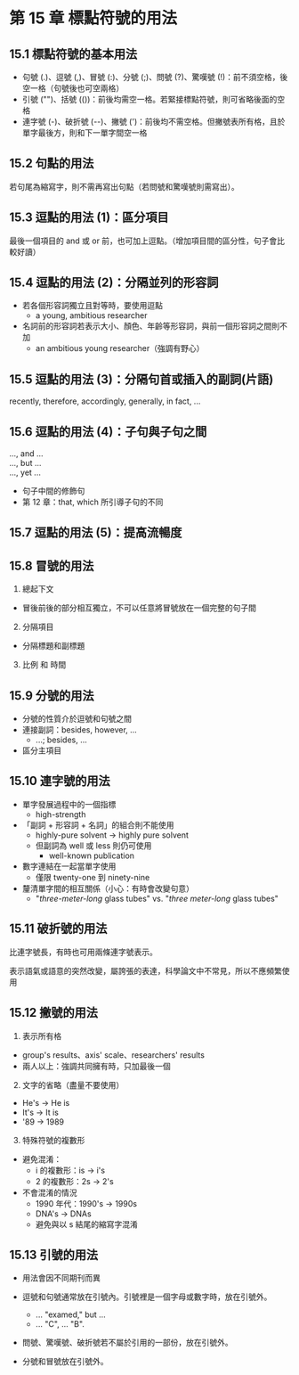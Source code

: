 # 第 15 章 標點符號的用法

## 15.1 標點符號的基本用法

* 句號 (.)、逗號 (,)、冒號 (:)、分號 (;)、問號 (?)、驚嘆號 (!)：前不須空格，後空一格（句號後也可空兩格）
* 引號 ("")、括號 (())：前後均需空一格。若緊接標點符號，則可省略後面的空格
* 連字號 (-)、破折號 (--)、撇號 (')：前後均不需空格。但撇號表所有格，且於單字最後方，則和下一單字間空一格

## 15.2 句點的用法

若句尾為縮寫字，則不需再寫出句點（若問號和驚嘆號則需寫出）。

## 15.3 逗點的用法 (1)：區分項目

最後一個項目的 and 或 or 前，也可加上逗點。（增加項目間的區分性，句子會比較好讀）

## 15.4 逗點的用法 (2)：分隔並列的形容詞

* 若各個形容詞獨立且對等時，要使用逗點
  * a young, ambitious researcher
* 名詞前的形容詞若表示大小、顏色、年齡等形容詞，與前一個形容詞之間則不加
  * an ambitious young researcher（強調有野心）

## 15.5 逗點的用法 (3)：分隔句首或插入的副詞(片語)

recently, therefore, accordingly, generally, in fact, ...

## 15.6 逗點的用法 (4)：子句與子句之間

..., and ...  
..., but ...  
..., yet ...  

* 句子中間的修飾句
* 第 12 章：that, which 所引導子句的不同

## 15.7 逗點的用法 (5)：提高流暢度

## 15.8 冒號的用法

1. 總起下文
  * 冒後前後的部分相互獨立，不可以任意將冒號放在一個完整的句子間
2. 分隔項目
  * 分隔標題和副標題
3. 比例 和 時間

## 15.9 分號的用法

* 分號的性質介於逗號和句號之間
* 連接副詞：besides, however, ...
  * ...; besides, ...
* 區分主項目

## 15.10 連字號的用法

* 單字發展過程中的一個指標
  * high-strength
* 「副詞 + 形容詞 + 名詞」的組合則不能使用
  * highly-pure solvent → highly pure solvent
  * 但副詞為 well 或 less 則仍可使用
    * well-known publication
* 數字連結在一起當單字使用
  * 僅限 twenty-one 到 ninety-nine
* 釐清單字間的相互關係（小心：有時會改變句意）
  * "*three-meter-long* glass tubes" vs. "*three meter-long* glass tubes"

## 15.11 破折號的用法

比連字號長，有時也可用兩條連字號表示。

表示語氣或語意的突然改變，屬誇張的表達，科學論文中不常見，所以不應頻繁使用

## 15.12 撇號的用法

1. 表示所有格
  * group's results、axis' scale、researchers' results
  * 兩人以上：強調共同擁有時，只加最後一個
2. 文字的省略（盡量不要使用）
  * He's → He is
  * It's → It is
  * '89 → 1989
3. 特殊符號的複數形
  * 避免混淆：
     * i 的複數形：is → i's
     * 2 的複數形：2s → 2's
  * 不會混淆的情況
     * 1990 年代：1990's → 1990s
     * DNA's → DNAs
     * 避免與以 s 結尾的縮寫字混淆

## 15.13 引號的用法

* 用法會因不同期刊而異

* 逗號和句號通常放在引號內。引號裡是一個字母或數字時，放在引號外。
  * ... "examed," but ...
  * ... "C", ... "B".
* 問號、驚嘆號、破折號若不屬於引用的一部份，放在引號外。
* 分號和冒號放在引號外。
